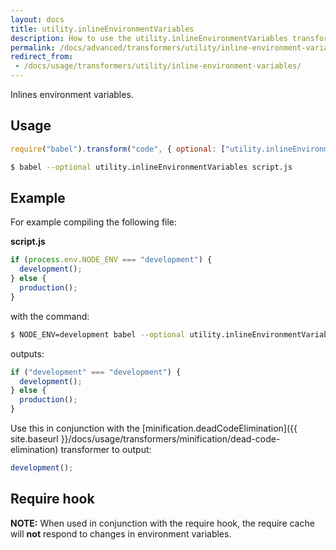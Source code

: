 ```yaml
---
layout: docs
title: utility.inlineEnvironmentVariables
description: How to use the utility.inlineEnvironmentVariables transformer.
permalink: /docs/advanced/transformers/utility/inline-environment-variables/
redirect_from:
 - /docs/usage/transformers/utility/inline-environment-variables/
---
```


Inlines environment variables.

## Usage

```javascript
require("babel").transform("code", { optional: ["utility.inlineEnvironmentVariables"] });
```

```sh
$ babel --optional utility.inlineEnvironmentVariables script.js
```

## Example

For example compiling the following file:

**script.js**

```javascript
if (process.env.NODE_ENV === "development") {
  development();
} else {
  production();
}
```

with the command:

```sh
$ NODE_ENV=development babel --optional utility.inlineEnvironmentVariables script.js
```

outputs:

```javascript
if ("development" === "development") {
  development();
} else {
  production();
}
```

Use this in conjunction with the [minification.deadCodeElimination]({{ site.baseurl }}/docs/usage/transformers/minification/dead-code-elimination)
transformer to output:

```javascript
development();
```

## Require hook

**NOTE:** When used in conjunction with the require hook, the require cache will **not** respond to changes
in environment variables.
